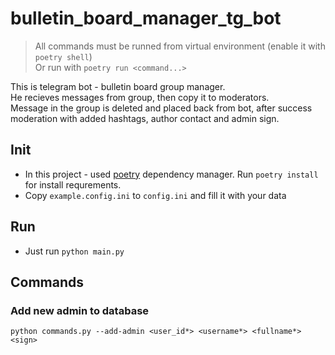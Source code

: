 # bulletin_board_manager_tg_bot

> All commands must be runned from virtual environment (enable it with `poetry shell`) <br>
>Or run with `poetry run <command...>`

This is telegram bot - bulletin board group manager.<br>
He recieves messages from group, then copy it to moderators.<br>
Message in the group is deleted and placed back from bot, after success moderation with added hashtags, author contact and admin sign.


## Init
- In this project - used [poetry](https://python-poetry.org) dependency manager. Run `poetry install` for install requrements.
- Copy `example.config.ini` to `config.ini` and fill it with your data

## Run
- Just run `python main.py`

## Commands
### Add new admin to database
```python commands.py --add-admin <user_id*> <username*> <fullname*> <sign>```
